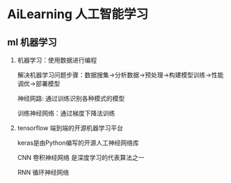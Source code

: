 # AiLearning  人工智能学习


## ml 机器学习

1. 机器学习：使用数据进行编程
 
   解决机器学习问题步骤：数据搜集->分析数据->预处理->构建模型训练->性能调优->部署模型
   
   神经网路: 通过训练识别各种模式的模型
   
   训练神经网络：通过梯度下降法训练
   
2. tensorflow 端到端的开源机器学习平台

   keras是由Python编写的开源人工神经网络库
   
   CNN 卷积神经网络 是深度学习的代表算法之一
   
   RNN 循环神经网络
